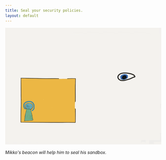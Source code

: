 ```yaml
---
title: Seal your security policies.
layout: default
---
```

<!-- markdownlint-disable MD041 -->
<!-- markdownlint-disable MD013 -->
<!-- markdownlint-disable MD036 -->
[![Breakout](beacon.gif)](https://medium.com/scanabc/sensorfu-product-episode-02-a81b9a878d3f)

*Mikko's beacon will help him to seal his sandbox.*
<!-- markdownlint-enable MD041 -->
<!-- markdownlint-enable MD013 -->
<!-- markdownlint-enable MD036 -->
